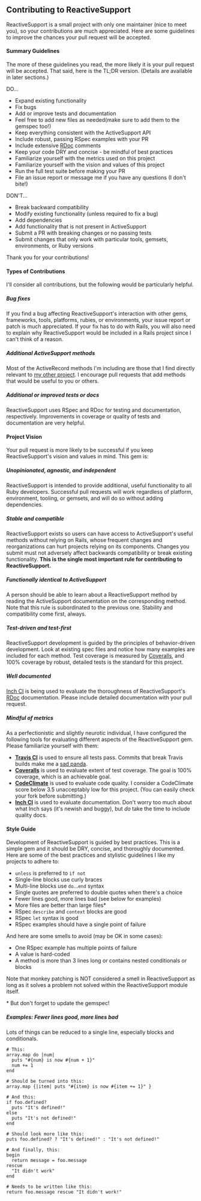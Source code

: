 ## Contributing to ReactiveSupport
ReactiveSupport is a small project with only one maintainer (nice to meet you),
so your contributions are much appreciated. Here are some guidelines to improve 
the chances your pull request will be accepted.

#### Summary Guidelines
The more of these guidelines you read, the more likely it is your pull request
will be accepted. That said, here is the TL;DR version. (Details are available in 
later sections.)

DO...
  * Expand existing functionality
  * Fix bugs
  * Add or improve tests and documentation
  * Feel free to add new files as needed(make sure to add them to the
    gemspec too!)
  * Keep everything consistent with the ActiveSupport API
  * Include robust, passing RSpec examples with your PR
  * Include extensive [RDoc](https://github.com/rdoc/rdoc) comments
  * Keep your code DRY and concise - be mindful of best practices
  * Familiarize yourself with the metrics used on this project
  * Familiarize yourself with the vision and values of this project
  * Run the full test suite before making your PR
  * File an issue report or message me if you have any questions
    (I don't bite!)

DON'T...
  * Break backward compatibility
  * Modify existing functionality (unless required to fix a bug)
  * Add dependencies
  * Add functionality that is not present in ActiveSupport
  * Submit a PR with breaking changes or no passing tests
  * Submit changes that only work with particular tools, gemsets, 
    environments, or Ruby versions

Thank you for your contributions!

#### Types of Contributions
I'll consider all contributions, but the following would be 
particularly helpful.

##### Bug fixes
If you find a bug affecting ReactiveSupport's interaction with other gems,
frameworks, tools, platforms, rubies, or environments, your issue report
or patch is much appreciated. If your fix has to do with Rails, you will
also need to explain why ReactiveSupport would be included in a Rails project
since I can't think of a reason.

##### Additional ActiveSupport methods
Most of the ActiveRecord methods I'm including are those that I find directly
relevant to [my other project](https://github.com/danascheider/canto). I
encourage pull requests that add methods that would be useful to you or others.

##### Additional or improved tests or docs
ReactiveSupport uses RSpec and RDoc for testing and documentation, respectively.
Improvements in coverage or quality of tests and documentation are very helpful.

#### Project Vision
Your pull request is more likely to be successful if you keep ReactiveSupport's 
vision and values in mind. This gem is:

##### Unopinionated, agnostic, and independent
ReactiveSupport is intended to provide additional, useful functionality to all 
Ruby developers. Successful pull requests will work regardless of platform,
environment, tooling, or gemsets, and will do so without adding dependencies.

##### Stable and compatible
ReactiveSupport exists so users can have access to ActiveSupport's useful methods
without relying on Rails, whose frequent changes and reorganizations can hurt 
projects relying on its components. Changes you submit must not adversely affect
backwards compatibility or break existing functionality. **This is the single most 
important rule for contributing to ReactiveSupport.** 

##### Functionally identical to ActiveSupport
A person should be able to learn about a ReactiveSupport method by reading the 
ActiveSupport documentation on the corresponding method. Note that this rule
is subordinated to the previous one. Stability and compatibility come first, always.

##### Test-driven and test-first
ReactiveSupport development is guided by the principles of behavior-driven
development. Look at existing spec files and notice how many examples are included
for each method. Test coverage is measured by [Coveralls](http://coveralls.io), 
and 100% coverage by robust, detailed tests is the standard for this project.

##### Well documented
[Inch CI](http://inch-ci.org) is being used to evaluate the thoroughness of 
ReactiveSupport's [RDoc](https://github.com/rdoc/rdoc) documentation.
Please include detailed documentation with your pull request.

##### Mindful of metrics
As a perfectionistic and slightly neurotic individual, I have configured the
following tools for evaluating different aspects of the ReactiveSupport gem.
Please familiarize yourself with them:
  * **[Travis CI](https://travis-ci.org)** is used to ensure all tests pass. 
    Commits that break Travis builds make me a 
    [sad panda](http://www.urbandictionary.com/define.php?term=sad+panda). 
  * **[Coveralls](https://coveralls.io)** is used to evaluate extent of 
    test coverage. The goal is 100% coverage, which is an achievable goal.
  * **[CodeClimate](http://codeclimate.com)** is used to evaluate code 
    quality. I consider a CodeClimate score below 3.5 unacceptably low for
    this project. (You can easily check your fork before submitting.)
  * **[Inch CI](http://inch-ci.org)** is used to evaluate documentation.
    Don't worry too much about what Inch says (it's newish and buggy), but 
    *do* take the time to include quality docs.

#### Style Guide
Development of ReactiveSupport is guided by best practices. This is a simple
gem and it should be DRY, concise, and thoroughly documented.
Here are some of the best practices and stylistic guidelines I like my projects
to adhere to:
  * `unless` is preferred to `if not`
  * Single-line blocks use curly braces
  * Multi-line blocks use `do`...`end` syntax
  * Single quotes are preferred to double quotes when there's a choice
  * Fewer lines good, more lines bad (see below for examples)
  * More files are better than large files*
  * RSpec `describe` and `context` blocks are good
  * RSpec `let` syntax is good
  * RSpec examples should have a single point of failure

And here are some smells to avoid (may be OK in some cases):
  * One RSpec example has multiple points of failure
  * A value is hard-coded
  * A method is more than 3 lines long or contains nested conditionals or blocks

Note that monkey patching is NOT considered a smell in ReactiveSupport as long
as it solves a problem not solved within the ReactiveSupport module itself.

\* But don't forget to update the gemspec!

##### Examples: Fewer lines good, more lines bad
Lots of things can be reduced to a single line, especially blocks and conditionals.

    # This:
    array.map do |num|
      puts "#{num} is now #{num + 1}"
      num += 1
    end

    # Should be turned into this:
    array.map {|item| puts "#{item} is now #{item += 1}" }

    # And this: 
    if foo.defined?
      puts "It's defined!"
    else 
      puts "It's not defined!"
    end

    # Should look more like this:
    puts foo.defined? ? "It's defined!" : "It's not defined!"

    # And finally, this: 
    begin
      return message = foo.message
    rescue 
      "It didn't work"
    end

    # Needs to be written like this:
    return foo.message rescue "It didn't work!"
